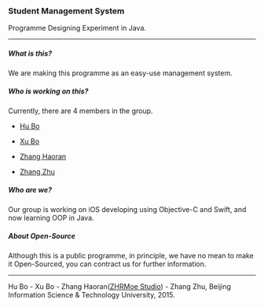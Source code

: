 ### Student Management System

Programme Designing Experiment in Java.

* * *

##### What is this?

We are making this programme as an easy-use management system.

##### Who is working on this?

Currently, there are 4 members in the group.

- [Hu Bo](https://github.com/billhu1996)

- [Xu Bo](https://github.com/lyzl)

- [Zhang Haoran](https://github.com/ZHRMoe)

- [Zhang Zhu](https://github.com/zhangzhu195211)

##### Who are we?

Our group is working on iOS developing using Objective-C and Swift, and now learning OOP in Java.

##### About Open-Source

Although this is a public programme, in principle, we have no mean to make it Open-Sourced, you can contract us for further information.

* * *

Hu Bo - Xu Bo - Zhang Haoran([ZHRMoe Studio](http://zhrmoe.iflab.org/)) - Zhang Zhu, Beijing Information Science & Technology University, 2015.
